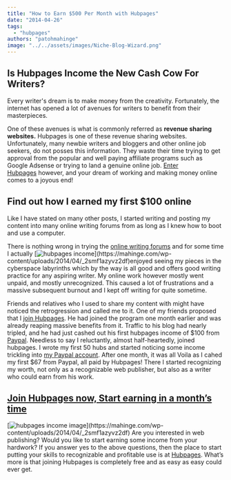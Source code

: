 ```yaml
---
title: "How to Earn $500 Per Month with Hubpages"
date: "2014-04-26"
tags: 
  - "hubpages"
authors: "patohmahinge"
image: "../../assets/images/Niche-Blog-Wizard.png"
---
```


## Is Hubpages Income the New Cash Cow For Writers?

Every writer's dream is to make money from the creativity. Fortunately, the internet has opened a lot of avenues for writers to benefit from their masterpieces.

One of these avenues is what is commonly referred as **revenue sharing websites.** Hubpages is one of these revenue sharing websites. Unfortunately, many newbie writers and bloggers and other online job seekers, do not posses this information. They waste their time trying to get approval from the popular and well paying affiliate programs such as Google Adsense or trying to land a genuine online job. [Enter Hubpages](http://www.hubpages.com/_crypticwrites) however, and your dream of working and making money online comes to a joyous end!

## Find out how I earned my first $100 online

Like I have stated on many other posts, I started writing and posting my content into many online writing forums from as long as I knew how to boot and use a computer.

There is nothing wrong in trying the [online writing forums](https://mahinge.com/can-make-money-freelancing-kenya/ "online writing jobs") and for some time I actually [![hubpages income](https://images-blogger-opensocial.googleusercontent.com/gadgets/proxy?url=http%3A%2F%2F3.bp.blogspot.com%2F-nq4-CMyswdY%2FUTblr1630pI%2FAAAAAAAAAS4%2FxV29SvCCnhE%2Fs320%2Fhubpages.jpg&container=blogger&gadget=a&rewriteMime=image%2F*)](https://mahinge.com/wp-content/uploads/2014/04/_2smf1azyvz2df)enjoyed seeing my pieces in the cyberspace labyrinths which by the way is all good and offers good writing practice for any aspiring writer. My online work however mostly went unpaid, and mostly unrecognized. This caused a lot of frustrations and a massive subsequent burnout and I kept off writing for quite sometime.

Friends and relatives who I used to share my content with might have noticed the retrogression and called me to it. One of my friends proposed that I [join Hubpages](http://www.hubpages.com/_crypticwrites "hubpages"). He had joined the program one month earlier and was already reaping massive benefits from it. Traffic to his blog had nearly tripled, and he had just cashed out his first hubpages income of $100 from [Paypal](https://mahinge.com/wp-content/uploads/2014/04/www.paypal.com "Paypal"). Needless to say I reluctantly, almost half-heartedly, joined hubpages. I wrote my first 50 hubs and started noticing some income trickling into [my Paypal account](https://mahinge.com/best-way-to-withdraw-money-paypal-kenya/ "My Paypal account"). After one month, it was all Voila as I cahed my first $67 from Paypal, all paid by Hubpages! There I started recognizing my worth, not only as a recognizable web publisher, but also as a writer who could earn from his work.

## [Join Hubpages now, Start earning in a month’s time](http://www.hubpages.com/_crypticwrites "hub pages")

[![hubpages income image](https://images-blogger-opensocial.googleusercontent.com/gadgets/proxy?url=http%3A%2F%2F1.bp.blogspot.com%2F-WheohDcvAgg%2FUTbmHNyRm3I%2FAAAAAAAAATA%2FPyQTWjerGxo%2Fs1600%2Fhubs.jpg&container=blogger&gadget=a&rewriteMime=image%2F*)](https://mahinge.com/wp-content/uploads/2014/04/_2smf1azyvz2df) Are you interested in web publishing? Would you like to start earning some income from your hardwork? If you answer yes to the above questions, then the place to start putting your skills to recognizable and profitable use is at [Hubpages](http://www.hubpages.com/_crypticwrites). What’s more is that joining Hubpages is completely free and as easy as easy could ever get.
